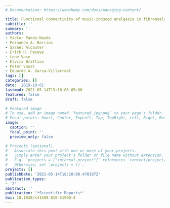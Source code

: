 ```yaml
---
# Documentation: https://wowchemy.com/docs/managing-content/

title: Functional connectivity of music-induced analgesia in fibromyalgia
subtitle: ''
summary: ''
authors:
- Victor Pando-Naude
- Fernando A. Barrios
- Sarael Alcauter
- Erick H. Pasaye
- Lene Vase
- Elvira Brattico
- Peter Vuust
- Eduardo A. Garza-Villarreal
tags: []
categories: []
date: '2019-10-01'
lastmod: 2021-05-14T13:10:08-05:00
featured: false
draft: false

# Featured image
# To use, add an image named `featured.jpg/png` to your page's folder.
# Focal points: Smart, Center, TopLeft, Top, TopRight, Left, Right, BottomLeft, Bottom, BottomRight.
image:
  caption: ''
  focal_point: ''
  preview_only: false

# Projects (optional).
#   Associate this post with one or more of your projects.
#   Simply enter your project's folder or file name without extension.
#   E.g. `projects = ["internal-project"]` references `content/project/deep-learning/index.md`.
#   Otherwise, set `projects = []`.
projects: []
publishDate: '2021-05-14T18:10:08.478197Z'
publication_types:
- '2'
abstract: ''
publication: '*Scientific Reports*'
doi: 10.1038/s41598-019-51990-4
---
```

